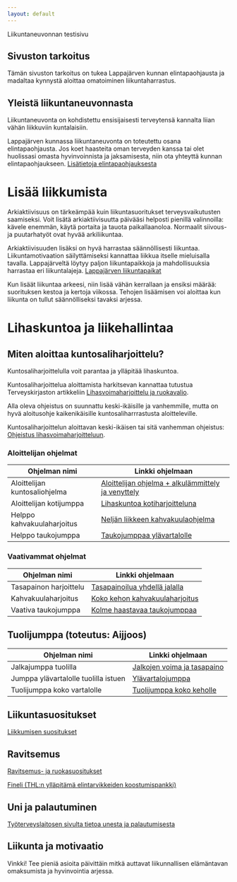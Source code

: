 ```yaml
---
layout: default
---
```

Liikuntaneuvonnan testisivu
## Sivuston tarkoitus
Tämän sivuston tarkoitus on tukea Lappajärven kunnan elintapaohjausta ja madaltaa kynnystä aloittaa omatoiminen liikuntaharrastus.

## Yleistä liikuntaneuvonnasta
Liikuntaneuvonta on kohdistettu ensisijaisesti terveytensä kannalta liian vähän liikkuviin kuntalaisiin.

Lappajärven kunnassa liikuntaneuvonta on toteutettu osana elintapaohjausta. Jos koet haasteita oman terveyden kanssa tai olet huolissasi omasta hyvinvoinnista ja jaksamisesta, niin ota yhteyttä kunnan elintapaohjaukseen. [Lisätietoja elintapaohjauksesta](https://lappajarvi.fi/kulttuuri-ja-vapaa-aika/elintapaohjaus/)

# Lisää liikkumista

Arkiaktiivisuus on tärkeämpää kuin liikuntasuoritukset terveysvaikutusten saamiseksi. Voit lisätä arkiaktiivisuutta päivääsi helposti pienillä valinnoilla: kävele enemmän, käytä portaita ja tauota paikallaanoloa. Normaalit siivous- ja puutarhatyöt ovat hyvää arkiliikuntaa.

Arkiaktiivisuuden lisäksi on hyvä harrastaa säännöllisesti liikuntaa. Liikuntamotivaation säilyttämiseksi kannattaa liikkua itselle mieluisalla tavalla. Lappajärveltä löytyy paljon liikuntapaikkoja ja mahdollisuuksia harrastaa eri liikuntalajeja. [Lappajärven liikuntapaikat](https://lappajarvi.fi/kulttuuri-ja-vapaa-aika/liikuntapaikat-kartalla/)

Kun lisäät liikuntaa arkeesi, niin lisää vähän kerrallaan ja ensiksi määrää: suorituksen kestoa ja kertoja viikossa. Tehojen lisäämisen voi aloittaa kun liikunta on tullut säännölliseksi tavaksi arjessa.

# Lihaskuntoa ja liikehallintaa

## Miten aloittaa kuntosaliharjoittelu?

Kuntosaliharjoittelulla voit parantaa ja ylläpitää lihaskuntoa.

Kuntosaliharjoittelua aloittamista harkitsevan kannattaa tutustua Terveyskirjaston artikkeliin [Lihasvoimaharjoittelu ja ruokavalio](https://www.terveyskirjasto.fi/dlk01080/lihasvoimaharjoittelu-ja-ruokavalio).

Alla oleva ohjeistus on suunnattu keski-ikäisille ja vanhemmille, mutta on hyvä aloitusohje kaikenikäisille kuntosaliharrrastusta aloitteleville.

Kuntosaliharjoittelun aloittavan keski-ikäisen tai sitä vanhemman ohjeistus: [Ohjeistus lihasvoimaharjoitteluun](https://www.terveyskirjasto.fi/dlk01079/lihasvoimaharjoittelu-ohje-keski-ikaisille-ja-sita-vanhemmille).

### Aloittelijan ohjelmat

| Ohjelman nimi | Linkki ohjelmaan |
|----|----|
| Aloittelijan kuntosaliohjelma | [Aloittelijan ohjelma + alkulämmittely ja venyttely](https://www.sportyplanner.fi/#!/programs/588091/view/TnhbKiVZvlPaID7aEPlHQmFURuEJMJLz)|
| Aloittelijan kotijumppa | [Lihaskuntoa kotiharjoitteluna](https://www.sportyplanner.fi/#!/programs/560353/view/lRLHtu2pXpWtrEbfVWP00hIZWsGEUJ9Q) |
| Helppo kahvakuulaharjoitus | [Neljän liikkeen kahvakuulaohjelma](https://www.sportyplanner.fi/programs/600813/view/QGvW2jJghzA9ppSJsl5IynLQ0K37khH7)|
| Helppo taukojumppa | [Taukojumppaa ylävartalolle](https://www.sportyplanner.fi/programs/601257/view/nvM2kq6xhP41STtjgudWhk16JMxgRp3K)|

### Vaativammat ohjelmat

| Ohjelman nimi | Linkki ohjelmaan |
|----|----|
| Tasapainon harjoittelu | [Tasapainoilua yhdellä jalalla](https://www.sportyplanner.fi/#!/programs/587967/view/oBDDs9lyzfUNR6N6qD2Cellp4ZX7tSv8) |
| Kahvakuulaharjoitus | [Koko kehon kahvakuulaharjoitus](https://www.sportyplanner.fi/#!/programs/560373/view/xIb8uj76d4dRdNNTk9gFqJFjKIFt8LsJ)|
| Vaativa taukojumppa | [Kolme haastavaa taukojumppaa](https://www.sportyplanner.fi/programs/601317/view/8YKH0XQlpqWXjdHVYE8Ta1VE3jYffgU4)|

## Tuolijumppa (toteutus: Aijjoos)

| Ohjelman nimi | Linkki ohjelmaan |
|----|----|
| Jalkajumppa tuolilla | [Jalkojen voima ja tasapaino](https://www.sportyplanner.fi/programs/597473/view/yNqb887Bmh9eYYFJTwLZClz16Qtx0H9F)|
| Jumppa ylävartalolle tuolilla istuen | [Ylävartalojumppa](https://www.sportyplanner.fi/programs/599035/view/4s0nj2C82eCakQRUfT1Na7g403HKmOfZ)|
| Tuolijumppa koko vartalolle | [Tuolijumppa koko keholle](https://www.sportyplanner.fi/programs/600778/view/zWQXhuhc3jbKZrikD0txOaa9SVfsEsBN)|

## Liikuntasuositukset

[Liikkumisen suositukset](https://ukkinstituutti.fi/liikkuminen/liikkumisen-suositukset/) 

## Ravitsemus

[Ravitsemus- ja ruokasuositukset](https://www.ruokavirasto.fi/elintarvikkeet/terveytta-edistava-ruokavalio/ravitsemus--ja-ruokasuositukset/)

[Fineli (THL:n ylläpitämä elintarvikkeiden koostumispankki)](https://fineli.fi/fineli/fi/index)

## Uni ja palautuminen

[Työterveyslaitosen sivulta tietoa unesta ja palautumisesta](https://www.ttl.fi/teemat/tyohyvinvointi-ja-tyokyky/elintavat/uni-ja-palautuminen)


## Liikunta ja motivaatio

Vinkki! Tee pieniä asioita päivittäin mitkä auttavat liikunnallisen elämäntavan omaksumista ja hyvinvointia arjessa.
